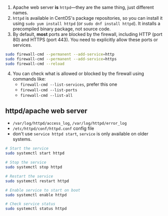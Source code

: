 1. Apache web server **is** `httpd`—they are the same thing, just different names.
2. `httpd` is available in CentOS's package repositories, so you can install it using `sudo yum install httpd` (or `sudo dnf install httpd`). It installs a precompiled binary package, not source code.
3. By default, **most** ports are blocked by the firewall, including HTTP (port 80) and HTTPS (port 443). You need to explicitly allow these ports or services.
```bash
sudo firewall-cmd --permanent --add-service=http
sudo firewall-cmd --permanent --add-service=https
sudo firewall-cmd --reload
```
4. You can check what is allowed or blocked by the firewall using commands like:
    - `firewall-cmd --list-services`, prefer this one
    - `firewall-cmd --list-ports`
    - `firewall-cmd --list-all`

## httpd/apache web server
- `/var/log/httpd/access_log`, `/var/log/httpd/error_log`
- `/etc/httpd/conf/httpd.conf` config file
- don't use `service httpd start`, `service` is only available on older systems. 
```bash
# Start the service
sudo systemctl start httpd

# Stop the service
sudo systemctl stop httpd

# Restart the service
sudo systemctl restart httpd

# Enable service to start on boot
sudo systemctl enable httpd

# Check service status
sudo systemctl status httpd
```
